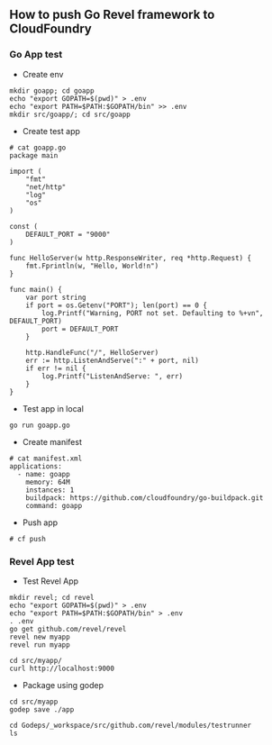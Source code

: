 ## How to push Go Revel framework to CloudFoundry

### Go App test
- Create env 
```
mkdir goapp; cd goapp
echo "export GOPATH=$(pwd)" > .env 
echo "export PATH=$PATH:$GOPATH/bin" >> .env
mkdir src/goapp/; cd src/goapp
```
- Create test app
```
# cat goapp.go
package main

import (
    "fmt"
    "net/http"
    "log"
    "os"
)

const (
    DEFAULT_PORT = "9000"
)

func HelloServer(w http.ResponseWriter, req *http.Request) {
    fmt.Fprintln(w, "Hello, World!n")
}

func main() {
    var port string
    if port = os.Getenv("PORT"); len(port) == 0 {
        log.Printf("Warning, PORT not set. Defaulting to %+vn", DEFAULT_PORT)
        port = DEFAULT_PORT
    }

    http.HandleFunc("/", HelloServer)
    err := http.ListenAndServe(":" + port, nil)
    if err != nil {
        log.Printf("ListenAndServe: ", err)
    }
}
```
- Test app in local
```
go run goapp.go
```
- Create manifest
```
# cat manifest.xml
applications:
  - name: goapp
    memory: 64M
    instances: 1
    buildpack: https://github.com/cloudfoundry/go-buildpack.git
    command: goapp

```
- Push app
```
# cf push
```

### Revel App test
- Test Revel App  
```
mkdir revel; cd revel
echo "export GOPATH=$(pwd)" > .env 
echo "export PATH=$PATH:$GOPATH/bin" > .env
. .env
go get github.com/revel/revel
revel new myapp
revel run myapp

cd src/myapp/
curl http://localhost:9000
```

- Package using godep
```
cd src/myapp
godep save ./app

cd Godeps/_workspace/src/github.com/revel/modules/testrunner
ls
```
